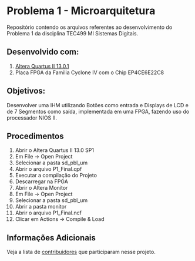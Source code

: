 # Problema 1 - Microarquitetura

Repositório contendo os arquivos referentes ao desenvolvimento do Problema 1 da disciplina TEC499 MI Sistemas Digitais.

## Desenvolvido com:
1. [Altera Quartus II 13.0.1](http://fpgasoftware.intel.com/13.0sp1/)
2. Placa FPGA da Familia Cyclone IV com o Chip EP4CE6E22C8

## Objetivos:

Desenvolver uma IHM utilizando Botões como entrada e Displays de LCD e de 7 Segmentos como saída, implementada em uma FPGA, fazendo uso do processador NIOS II.

## Procedimentos 

1. Abrir o Altera Quartus II 13.0 SP1
2. Em File -> Open Project
3. Selecionar a pasta sd_pbl_um
4. Abrir o arquivo P1_Final.qpf
5. Executar a compilação do Projeto
6. Descarregar na FPGA
7. Abrir o Altera Monitor
8. Em File -> Open Project
9. Selecionar a pasta sd_pbl_um
10. Abrir a pasta monitor
11. Abrir o arquivo P1_Final.ncf
12. Clicar em Actions -> Compile & Load

## Informações Adicionais

Veja a lista de [contribuidores](https://github.com/alysondantas/sd_pbl_um/contributors) que participaram nesse projeto.